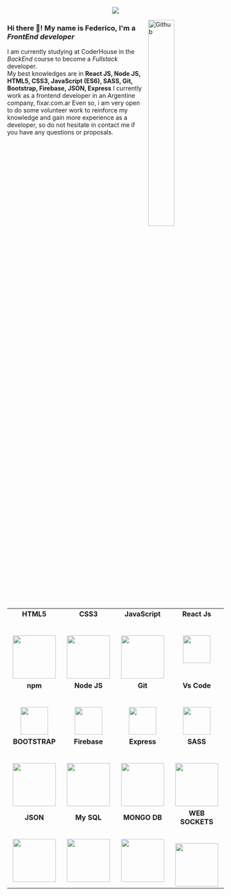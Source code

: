 <p align="center"><img src="https://i.imgur.com/A6bWGFl.gif"/></p>

<img width="35%" align="right" alt="Github" src="https://user-images.githubusercontent.com/48678280/88862734-4903af80-d201-11ea-968b-9c939d88a37c.gif" />

### Hi there 👋! My name is **Federico**, I'm a _FrontEnd developer_ <br> 
I am currently studying at CoderHouse in the _BackEnd_ course to become a _Fullstack_ developer.<br>
My best knowledges are in **React JS, Node JS, HTML5, CSS3, JavaScript (ES6), SASS, Git, Bootstrap, Firebase, JSON, Express**
I currently work as a frontend developer in an Argentine company, fixar.com.ar
Even so, i am very open to do some volunteer work to reinforce my knowledge and gain more experience as a developer, so do not hesitate in contact me if you have any questions or proposals.



<table>
  <tbody>
    <tr valign="top">
      <td width="25%" align="center">
	      <span><strong>HTML5</strong></span><br><br><br>
        <img height="100px" src="https://cdn.svgporn.com/logos/html-5.svg">
      </td>
      <td width="25%" align="center">
	      <span><strong>CSS3</strong></span><br><br><br>
        <img height="100px" src="https://cdn.svgporn.com/logos/css-3.svg">
      </td>
      <td width="25%" align="center">
        <span><strong>JavaScript</strong></span><br><br><br>
        <img height="100px" src="https://cdn.svgporn.com/logos/javascript.svg">
      </td>
      <td width="25%" align="center">
        <span><strong>React Js</strong></span><br><br><br>
        <img height="64px" src="https://cdn.worldvectorlogo.com/logos/react-1.svg">
      </td>
    </tr>
    <tr valign="top">
      <td width="25%" align="center">
        <span><strong>npm</strong></span><br><br><br>
        <img height="64px" src="https://upload.wikimedia.org/wikipedia/commons/thumb/d/db/Npm-logo.svg/2560px-Npm-logo.svg.png">
      </td>
      <td width="25%" align="center">
        <span><strong>Node JS</strong></span><br><br><br>
        <img height="64px" src="https://cdn.svgporn.com/logos/nodejs.svg">
      </td>
      <td width="25%" align="center">
        <span><strong>Git</strong></span><br><br><br>
        <img height="64px" src="https://cdn.svgporn.com/logos/git-icon.svg">
      </td>
      <td width="25%" align="center">
        <span><strong>Vs Code</strong></span><br><br><br>
        <img height="64px" src="https://cdn.svgporn.com/logos/visual-studio-code.svg">
      </td>
    </tr>
    <tr valign="top">
      <td width="25%" align="center">
        <span><strong>BOOTSTRAP</strong></span><br><br><br>
        <img height="100px" src="https://upload.wikimedia.org/wikipedia/commons/thumb/b/b2/Bootstrap_logo.svg/1200px-Bootstrap_logo.svg.png">
      </td>
      <td width="25%" align="center">
        <span><strong>Firebase</strong></span><br><br><br>
        <img height="100px" src="https://www.vectorlogo.zone/logos/firebase/firebase-ar21.png">
      </td>
      <td width="25%" align="center">
        <span><strong>Express</strong></span><br><br><br>
        <img height="100px" src="https://cdn.svgporn.com/logos/express.svg">
      </td>
      <td width="25%" align="center">
        <span><strong>SASS</strong></span><br><br><br>
        <img height="100px" src="https://upload.wikimedia.org/wikipedia/commons/thumb/9/96/Sass_Logo_Color.svg/2560px-Sass_Logo_Color.svg.png">
      </td>
    </tr>
    <tr>
      <td width="25%" align="center">
	  <span><strong>JSON</strong></span><br><br><br>
	  <img height="100px" src="https://cdn.svgporn.com/logos/json.svg">
      </td>
      <td width="25%" align="center">
	  <span><strong>My SQL</strong></span><br><br><br>
	  <img height="100px" src="https://cdn.svgporn.com/logos/mysql.svg">
      </td>
      <td width="25%" align="center">
	  <span><strong>MONGO DB</strong></span><br><br><br>
	  <img height="100px" src="https://cdn.svgporn.com/logos/mongodb.svg">
      </td>
      <td width="25%" align="center">
	  <span><strong>WEB SOCKETS</strong></span><br><br><br>
	  <img height="100px" src="https://cdn.svgporn.com/logos/websocket.svg">
      </td>
    </tr>

  </tbody>
</table>
